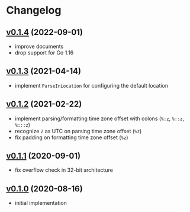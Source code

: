 # Changelog
## [v0.1.4](https://github.com/itchyny/timefmt-go/compare/v0.1.3..v0.1.4) (2022-09-01)
* improve documents
* drop support for Go 1.16

## [v0.1.3](https://github.com/itchyny/timefmt-go/compare/v0.1.2..v0.1.3) (2021-04-14)
* implement `ParseInLocation` for configuring the default location

## [v0.1.2](https://github.com/itchyny/timefmt-go/compare/v0.1.1..v0.1.2) (2021-02-22)
* implement parsing/formatting time zone offset with colons (`%:z`, `%::z`, `%:::z`)
* recognize `Z` as UTC on parsing time zone offset (`%z`)
* fix padding on formatting time zone offset (`%z`)

## [v0.1.1](https://github.com/itchyny/timefmt-go/compare/v0.1.0..v0.1.1) (2020-09-01)
* fix overflow check in 32-bit architecture

## [v0.1.0](https://github.com/itchyny/timefmt-go/compare/2c02364..v0.1.0) (2020-08-16)
* initial implementation
